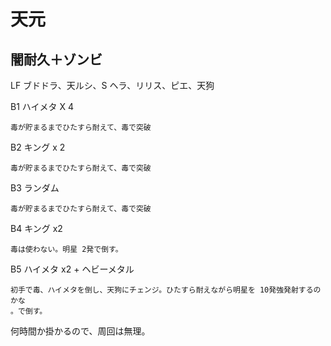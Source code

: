 # 天元

## 闇耐久＋ゾンビ

LF ブドドラ、天ルシ、S ヘラ、リリス、ピエ、天狗

B1 ハイメタ X 4

	毒が貯まるまでひたすら耐えて、毒で突破

B2 キング x 2
  
	毒が貯まるまでひたすら耐えて、毒で突破

B3 ランダム

	毒が貯まるまでひたすら耐えて、毒で突破

B4 キング x2

	毒は使わない。明星 2発で倒す。

B5 ハイメタ x2 + ヘビーメタル

	初手で毒、ハイメタを倒し、天狗にチェンジ。ひたすら耐えながら明星を 10発強発射するのかな
	。で倒す。

何時間か掛かるので、周回は無理。
  
<!-- vim: set tw=90 filetype=markdown : -->

